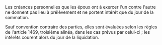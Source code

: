 Les créances personnelles que les époux ont à exercer l'un contre l'autre ne donnent pas lieu à prélèvement et ne portent intérêt que du jour de la sommation.

Sauf convention contraire des parties, elles sont évaluées selon les règles de l'article 1469, troisième alinéa, dans les cas prévus par celui-ci ; les intérêts courent alors du jour de la liquidation.

